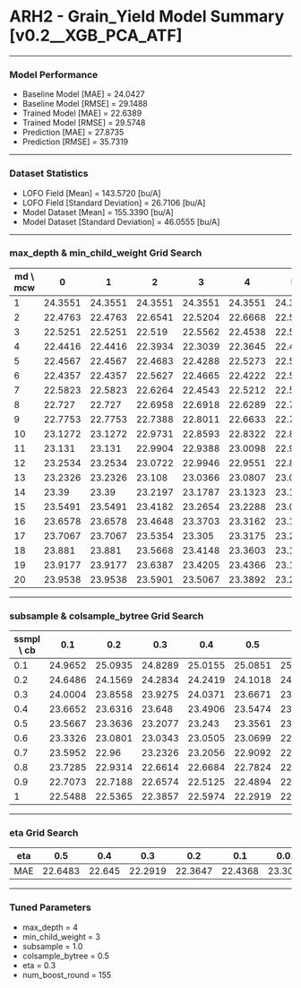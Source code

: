 # ARH2 - Grain_Yield Model Summary [v0.2__XGB_PCA_ATF]

***

### Model Performance

- Baseline Model [MAE] = 24.0427
- Baseline Model [RMSE] = 29.1488
- Trained Model [MAE] = 22.6389
- Trained Model [RMSE] = 29.5748
- Prediction [MAE] = 27.8735
- Prediction [RMSE] = 35.7319
***

### Dataset Statistics

- LOFO Field [Mean] = 143.5720 [bu/A]
- LOFO Field [Standard Deviation] = 26.7106 [bu/A]
- Model Dataset [Mean] = 155.3390 [bu/A]
- Model Dataset [Standard Deviation] = 46.0555 [bu/A]
***

### max_depth & min_child_weight Grid Search

|   md \ mcw |       0 |       1 |       2 |       3 |       4 |       5 |       6 |       7 |       8 |       9 |      10 |      11 |      12 |      13 |      14 |      15 |      16 |      17 |      18 |      19 |      20 |
|------------|---------|---------|---------|---------|---------|---------|---------|---------|---------|---------|---------|---------|---------|---------|---------|---------|---------|---------|---------|---------|---------|
|          1 | 24.3551 | 24.3551 | 24.3551 | 24.3551 | 24.3551 | 24.3551 | 24.3551 | 24.3551 | 24.302  | 24.448  | 24.3037 | 24.3097 | 24.3003 | 24.3003 | 24.3003 | 24.2909 | 24.2909 | 24.2899 | 24.2922 | 24.3237 | 24.3247 |
|          2 | 22.4763 | 22.4763 | 22.6541 | 22.5204 | 22.6668 | 22.5881 | 22.6179 | 22.5643 | 22.9897 | 22.4546 | 22.5956 | 22.6509 | 22.7679 | 22.6168 | 22.8568 | 22.7297 | 22.7017 | 22.8519 | 22.7028 | 22.707  | 22.6894 |
|          3 | 22.5251 | 22.5251 | 22.519  | 22.5562 | 22.4538 | 22.5789 | 22.4151 | 22.4395 | 22.6073 | 22.3911 | 22.6004 | 22.4892 | 22.5078 | 22.5058 | 22.5347 | 22.5099 | 22.4657 | 22.4857 | 22.595  | 22.5452 | 22.5146 |
|          4 | 22.4416 | 22.4416 | 22.3934 | 22.3039 | 22.3645 | 22.4682 | 22.5714 | 22.4451 | 22.4154 | 22.5814 | 22.4329 | 22.3956 | 22.5018 | 22.4882 | 22.4748 | 22.5208 | 22.4422 | 22.509  | 22.3752 | 22.4113 | 22.5644 |
|          5 | 22.4567 | 22.4567 | 22.4683 | 22.4288 | 22.5273 | 22.5766 | 22.5198 | 22.4227 | 22.4407 | 22.4691 | 22.4739 | 22.4545 | 22.4727 | 22.3907 | 22.4331 | 22.6679 | 22.5554 | 22.3991 | 22.4647 | 22.4974 | 22.4167 |
|          6 | 22.4357 | 22.4357 | 22.5627 | 22.4665 | 22.4222 | 22.5055 | 22.4005 | 22.5067 | 22.4968 | 22.4392 | 22.4263 | 22.4523 | 22.5847 | 22.4275 | 22.4232 | 22.4726 | 22.3845 | 22.4976 | 22.5143 | 22.4683 | 22.5076 |
|          7 | 22.5823 | 22.5823 | 22.6264 | 22.4543 | 22.5212 | 22.5455 | 22.74   | 22.4593 | 22.5945 | 22.6332 | 22.751  | 22.5537 | 22.5141 | 22.5583 | 22.4696 | 22.6918 | 22.5549 | 22.5101 | 22.4599 | 22.5492 | 22.4786 |
|          8 | 22.727  | 22.727  | 22.6958 | 22.6918 | 22.6289 | 22.7988 | 22.6576 | 22.6168 | 22.7256 | 22.5604 | 22.4446 | 22.5737 | 22.6105 | 22.591  | 22.5772 | 22.5627 | 22.5741 | 22.6502 | 22.649  | 22.6444 | 22.5935 |
|          9 | 22.7753 | 22.7753 | 22.7388 | 22.8011 | 22.6633 | 22.7667 | 22.7717 | 22.8755 | 22.6612 | 22.7599 | 22.6619 | 22.6153 | 22.6731 | 22.6695 | 22.6023 | 22.6377 | 22.5947 | 22.6213 | 22.5806 | 22.6558 | 22.5968 |
|         10 | 23.1272 | 23.1272 | 22.9731 | 22.8593 | 22.8322 | 22.8532 | 22.7782 | 22.688  | 22.8165 | 22.7604 | 22.7448 | 22.7329 | 22.7144 | 22.6025 | 22.7299 | 22.732  | 22.6559 | 22.6219 | 22.6951 | 22.6452 | 22.6473 |
|         11 | 23.131  | 23.131  | 22.9904 | 22.9388 | 23.0098 | 22.9109 | 22.6777 | 22.6783 | 22.9121 | 22.8278 | 22.8965 | 22.7649 | 22.7014 | 22.7647 | 22.7057 | 22.6852 | 22.6178 | 22.7018 | 22.8039 | 22.7217 | 22.7948 |
|         12 | 23.2534 | 23.2534 | 23.0722 | 22.9946 | 22.9551 | 22.8615 | 22.929  | 22.7665 | 22.891  | 22.9276 | 22.7959 | 22.7599 | 22.7115 | 22.8469 | 22.6961 | 22.771  | 22.7595 | 22.6729 | 22.8204 | 22.6389 | 22.6442 |
|         13 | 23.2326 | 23.2326 | 23.108  | 23.0366 | 23.0807 | 23.0115 | 22.9234 | 22.7816 | 22.7711 | 23.0029 | 22.7364 | 22.8252 | 22.6314 | 22.7471 | 22.6731 | 22.7104 | 22.63   | 22.6874 | 22.7824 | 22.6684 | 22.7102 |
|         14 | 23.39   | 23.39   | 23.2197 | 23.1787 | 23.1323 | 23.1052 | 23.0464 | 22.9035 | 22.8119 | 22.9647 | 22.8723 | 22.8924 | 22.7829 | 22.8369 | 22.623  | 22.8109 | 22.7618 | 22.7851 | 22.8395 | 22.7443 | 22.7876 |
|         15 | 23.5491 | 23.5491 | 23.4182 | 23.2654 | 23.2288 | 23.0989 | 23.0374 | 22.9869 | 22.9365 | 23.0289 | 22.9402 | 22.8126 | 22.814  | 23.0187 | 22.8164 | 22.808  | 22.8252 | 22.7852 | 22.7347 | 22.697  | 22.7634 |
|         16 | 23.6578 | 23.6578 | 23.4648 | 23.3703 | 23.3162 | 23.1717 | 23.029  | 22.9881 | 22.9491 | 22.8706 | 22.9788 | 22.8313 | 22.8019 | 22.7545 | 22.7895 | 22.7936 | 22.8823 | 22.8576 | 22.7348 | 22.6825 | 22.7699 |
|         17 | 23.7067 | 23.7067 | 23.5354 | 23.305  | 23.3175 | 23.2614 | 23.0765 | 22.9239 | 22.9307 | 22.9045 | 22.8929 | 22.8963 | 22.8476 | 22.88   | 22.825  | 22.7514 | 22.8135 | 22.8397 | 22.7193 | 22.6717 | 22.6891 |
|         18 | 23.881  | 23.881  | 23.5668 | 23.4148 | 23.3603 | 23.1573 | 23.1366 | 23.0741 | 22.9395 | 22.9289 | 22.9989 | 22.7951 | 22.906  | 22.8134 | 22.7518 | 22.8512 | 22.7149 | 22.8401 | 22.7578 | 22.6807 | 22.6571 |
|         19 | 23.9177 | 23.9177 | 23.6387 | 23.4205 | 23.4366 | 23.1606 | 23.1529 | 23.0776 | 22.9797 | 22.9034 | 23.0129 | 22.8688 | 22.8355 | 22.7693 | 22.798  | 22.7758 | 22.8371 | 22.8525 | 22.6981 | 22.6686 | 22.7037 |
|         20 | 23.9538 | 23.9538 | 23.5901 | 23.5067 | 23.3892 | 23.2814 | 23.1804 | 23.0254 | 22.8732 | 22.9646 | 22.9871 | 22.9585 | 22.8443 | 22.8524 | 22.8229 | 22.7477 | 22.8247 | 22.8391 | 22.785  | 22.756  | 22.7111 |

***

### subsample & colsample_bytree Grid Search

|   ssmpl \ cb |     0.1 |     0.2 |     0.3 |     0.4 |     0.5 |     0.6 |     0.7 |     0.8 |     0.9 |     1.0 |
|--------------|---------|---------|---------|---------|---------|---------|---------|---------|---------|---------|
|          0.1 | 24.9652 | 25.0935 | 24.8289 | 25.0155 | 25.0851 | 25.1139 | 25.1108 | 25.2002 | 25.0922 | 25.0255 |
|          0.2 | 24.6486 | 24.1569 | 24.2834 | 24.2419 | 24.1018 | 24.3698 | 24.1808 | 24.033  | 24.2267 | 24.3426 |
|          0.3 | 24.0004 | 23.8558 | 23.9275 | 24.0371 | 23.6671 | 23.8001 | 23.9405 | 23.7131 | 23.689  | 23.5166 |
|          0.4 | 23.6652 | 23.6316 | 23.648  | 23.4906 | 23.5474 | 23.2587 | 23.5333 | 23.4519 | 23.632  | 23.4388 |
|          0.5 | 23.5667 | 23.3636 | 23.2077 | 23.243  | 23.3561 | 23.142  | 23.1152 | 23.0646 | 23.2316 | 23.2249 |
|          0.6 | 23.3326 | 23.0801 | 23.0343 | 23.0505 | 23.0699 | 22.9108 | 22.8879 | 22.9437 | 22.8466 | 22.9984 |
|          0.7 | 23.5952 | 22.96   | 23.2326 | 23.2056 | 22.9092 | 22.7884 | 23.0097 | 22.7742 | 22.6406 | 22.7763 |
|          0.8 | 23.7285 | 22.9314 | 22.6614 | 22.6684 | 22.7824 | 22.6809 | 22.7791 | 22.7574 | 22.654  | 22.5903 |
|          0.9 | 22.7073 | 22.7188 | 22.6574 | 22.5125 | 22.4894 | 22.4996 | 22.5534 | 22.5702 | 22.4484 | 22.5903 |
|          1   | 22.5488 | 22.5365 | 22.3857 | 22.5974 | 22.2919 | 22.421  | 22.3444 | 22.3406 | 22.4072 | 22.3039 |

***

### eta Grid Search

| eta   |     0.5 |    0.4 |     0.3 |     0.2 |     0.1 |    0.01 |   0.001 |
|-------|---------|--------|---------|---------|---------|---------|---------|
| MAE   | 22.6483 | 22.645 | 22.2919 | 22.3647 | 22.4368 | 23.3087 | 59.2687 |

***

### Tuned Parameters

- max_depth = 4
- min_child_weight = 3
- subsample = 1.0
- colsample_bytree = 0.5
- eta = 0.3
- num_boost_round = 155

